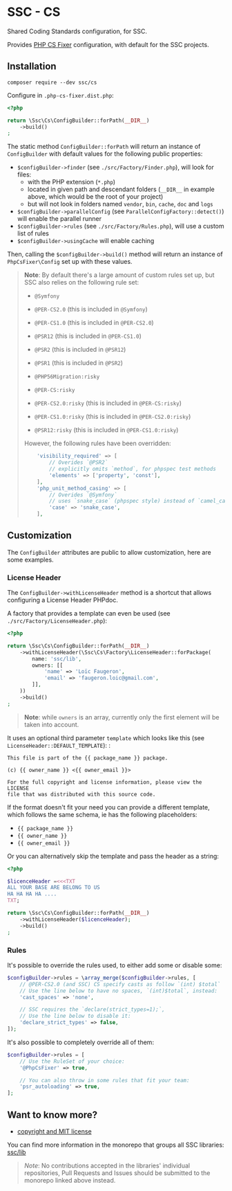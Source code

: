 # SSC - CS

Shared Coding Standards configuration, for SSC.

Provides [PHP CS Fixer](https://cs.symfony.com/) configuration,
with default for the SSC projects.

## Installation

```console
composer require --dev ssc/cs
```

Configure in `.php-cs-fixer.dist.php`:

```php
<?php

return \Ssc\Cs\ConfigBuilder::forPath(__DIR__)
    ->build()
;
```

The static method `ConfigBuilder::forPath` will return an instance of
`ConfigBuilder` with default values for the following public properties:

* `$configBuilder->finder` (see `./src/Factory/Finder.php`),
  will look for files:
    * with the PHP extension (`*.php`)
    * located in given path and descendant folders
      (`__DIR__` in example above, which would be the root of your project)
    * but will not look in folders named
      `vendor`, `bin`, `cache`, `doc` and `logs`
* `$configBuilder->parallelConfig` (see `ParallelConfigFactory::detect()`)
  will enable the parallel runner
* `$configBuilder->rules` (see `./src/Factory/Rules.php`),
  will use a custom list of rules
* `$configBuilder->usingCache` will enable caching

Then, calling the `$configBuilder->build()` method will return an instance of
`PhpCsFixer\Config` set up with these values.

> **Note**: By default there's a large amount of custom rules set up,
> but SSC also relies on the following rule set:
>
> * `@Symfony`
> * `@PER-CS2.0` (this is included in `@Symfony`)
> * `@PER-CS1.0` (this is included in `@PER-CS2.0`)
> * `@PSR12` (this is included in `@PER-CS1.0`)
> * `@PSR2` (this is included in `@PSR12`)
> * `@PSR1` (this is included in `@PSR2`)
>
> * `@PHP56Migration:risky`
>
> * `@PER-CS:risky`
> * `@PER-CS2.0:risky` (this is included in `@PER-CS:risky`)
> * `@PER-CS1.0:risky` (this is included in `@PER-CS2.0:risky`)
> * `@PSR12:risky` (this is included in `@PER-CS1.0:risky`)
>
> However, the following rules have been overridden:
>
> ```php
>     'visibility_required' => [
>         // Overides `@PSR2`
>         // explicitly omits `method`, for phpspec test methods
>         'elements' => ['property', 'const'],
>     ],
>     'php_unit_method_casing' => [
>         // Overides `@Symfony`
>         // uses `snake_case` (phpspec style) instead of `camel_case`
>         'case' => 'snake_case',
>     ],
> ```

## Customization

The `ConfigBuilder` attributes are public to allow customization,
here are some examples.

### License Header

The `ConfigBuilder->withLicenseHeader` method is a shortcut that allows
configuring a License Header PHPdoc.

A factory that provides a template can even be used
(see `./src/Factory/LicenseHeader.php`):

```php
<?php

return \Ssc\Cs\ConfigBuilder::forPath(__DIR__)
    ->withLicenseHeader(\Ssc\Cs\Factory\LicenseHeader::forPackage(
        name: 'ssc/lib',
        owners: [[
            'name' => 'Loïc Faugeron',
            'email' => 'faugeron.loic@gmail.com',
        ]],
    ))
    ->build()
;
```

> **Note**: while `owners` is an array,
> currently only the first element will be taken into account.

It uses an optional third parameter `template` which looks like this
(see `LicenseHeader::DEFAULT_TEMPLATE`):
:

```
This file is part of the {{ package_name }} package.

(c) {{ owner_name }} <{{ owner_email }}>

For the full copyright and license information, please view the LICENSE
file that was distributed with this source code.
```

If the format doesn't fit your need you can provide a different template,
which follows the same schema, ie has the following placeholders:

* `{{ package_name }}`
* `{{ owner_name }}`
* `{{ owner_email }}`

Or you can alternatively skip the template and pass the header as a string:

```php
<?php

$licenceHeader =<<<TXT
ALL YOUR BASE ARE BELONG TO US
HA HA HA HA ....
TXT;

return \Ssc\Cs\ConfigBuilder::forPath(__DIR__)
    ->withLicenseHeader($licenceHeader);
    ->build()
;
```

### Rules

It's possible to override the rules used, to either add some or disable some:

```php
$configBuilder->rules = \array_merge($configBuilder->rules, [
    // @PER-CS2.0 (and SSC) CS specify casts as follow `(int) $total`
    // Use the line below to have no spaces, `(int)$total`, instead:
    'cast_spaces' => 'none',

    // SSC requires the `declare(strict_types=1);`,
    // Use the line below to disable it:
    'declare_strict_types' => false,
]);
```

It's also possible to completely override all of them:

```php
$configBuilder->rules = [
    // Use the RuleSet of your choice:
    '@PhpCsFixer' => true,

    // You can also throw in some rules that fit your team:
    'psr_autoloading' => true,
];
```

## Want to know more?

* [copyright and MIT license](LICENSE)

You can find more information in the monorepo that groups all SSC libraries:
[ssc/lib](https://github.com/gnugat/ssc-lib/releases)

> _Note_: No contributions accepted in the libraries' individual repositories,
> Pull Requests and Issues should be submitted to the monorepo linked above instead.
